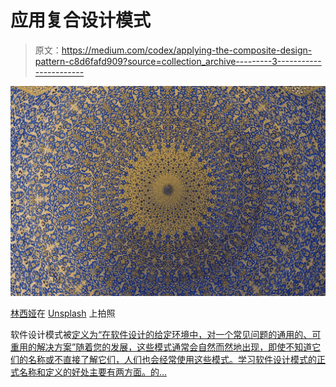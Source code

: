# 应用复合设计模式

> 原文：<https://medium.com/codex/applying-the-composite-design-pattern-c8d6fafd909?source=collection_archive---------3----------------------->

![](img/8abf58dbce6371224976f07a57ce2ba4.png)

[林西娅](https://unsplash.com/@shinonk?utm_source=medium&utm_medium=referral)在 [Unsplash](https://unsplash.com?utm_source=medium&utm_medium=referral) 上拍照

软件设计模式被[定义为“在软件设计的给定环境中，对一个常见问题的通用的、可重用的解决方案”随着您的发展，这些模式通常会自然而然地出现，即使不知道它们的名称或不直接了解它们，人们也会经常使用这些模式。学习软件设计模式的正式名称和定义的好处主要有两方面。的…](https://en.wikipedia.org/wiki/Software_design_pattern)